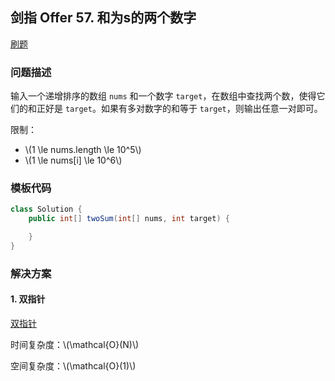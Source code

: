 <script src="https://cdn.bootcss.com/mathjax/2.7.7/MathJax.js?config=TeX-AMS-MML_HTMLorMML"></script>

## 剑指 Offer 57. 和为s的两个数字

[刷题](qu057/solu/Solution.java)

### 问题描述

输入一个递增排序的数组 `nums` 和一个数字 `target`，在数组中查找两个数，使得它们的和正好是 `target`。如果有多对数字的和等于 `target`，则输出任意一对即可。

限制：

* \\(1 \le nums.length \le 10^5\\)
* \\(1 \le nums[i] \le 10^6\\)

### 模板代码

``` java
class Solution {
    public int[] twoSum(int[] nums, int target) {

    }
}
```

### 解决方案

#### 1. 双指针

[双指针](qu057/solu1/Solution.java)

时间复杂度：\\(\mathcal{O}(N)\\)

空间复杂度：\\(\mathcal{O}(1)\\)
